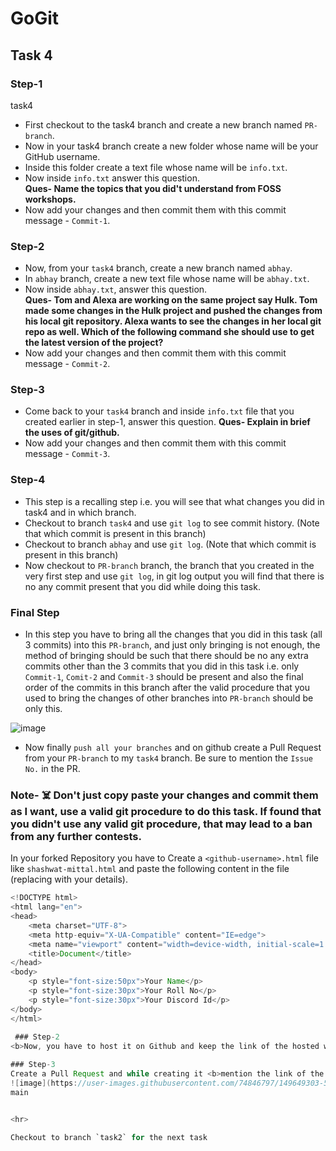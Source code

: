 # GoGit
## Task 4
### Step-1
task4
- First checkout to the task4 branch and create a new branch named `PR-branch`.
- Now in your task4 branch create a new folder whose name will be your GitHub username.
- Inside this folder create a text file whose name will be `info.txt`.
- Now inside `info.txt` answer this question.</br>
 **Ques- Name the topics that you did't understand from FOSS workshops.**
- Now add your changes and then commit them with this commit message - `Commit-1`.

### Step-2
- Now, from your `task4` branch, create a new branch named `abhay`.
- In `abhay` branch, create a new text file whose name will be `abhay.txt`.
- Now inside `abhay.txt`, answer this question.</br>
 **Ques- Tom and Alexa are working on the same project say Hulk. Tom made some changes in the Hulk project and pushed the changes from his local git repository. Alexa wants to see the changes in her local git repo as well. Which of the following command she should use to get the latest version of the project?**
- Now add your changes and then commit them with this commit message - `Commit-2`.

### Step-3
- Come back to your `task4` branch and inside `info.txt` file that you created earlier in step-1, answer this question. **Ques- Explain in brief the uses of git/github.**
- Now add your changes and then commit them with this commit message - `Commit-3`.

### Step-4
- This step is a recalling step i.e. you will see that what changes you did in task4 and in which branch.
- Checkout to branch `task4` and use `git log` to see commit history. (Note that which commit is present in this branch)
- Checkout to branch `abhay` and use `git log`. (Note that which commit is present in this branch)
- Now checkout to `PR-branch` branch, the branch that you created in the very first step and use `git log`, in git log output you will find that there is no any commit present     that you did while doing this task.

### Final Step
- In this step you have to bring all the changes that you did in this task (all 3 commits) into this `PR-branch`, and just only bringing is not enough, the method of bringing should be such that there should be no any extra commits other than the 3 commits that you did in this task i.e. only `Commit-1`, `Comit-2` and `Commit-3` should be present and also the final order of the commits in this branch after the valid procedure that you used to bring the changes of other branches into `PR-branch` should be only this.

![image](https://user-images.githubusercontent.com/75938293/149640060-34879c00-1117-47b1-bcc6-44f4e80efb46.png)
- Now finally `push all your branches` and on github create a Pull Request from your `PR-branch` to my `task4` branch. Be sure to mention the `Issue No.` in the PR.

### Note- ☠️ Don't just copy paste your changes and commit them as I want, use a valid git procedure to do this task. If found that you didn't use any valid git procedure, that may lead to a ban from any further contests. 



In your forked Repository you have to Create a ```<github-username>.html``` file like ```shashwat-mittal.html``` and paste the following content in the file (replacing with your details).
```Java
<!DOCTYPE html>
<html lang="en">
<head>
    <meta charset="UTF-8">
    <meta http-equiv="X-UA-Compatible" content="IE=edge">
    <meta name="viewport" content="width=device-width, initial-scale=1.0">
    <title>Document</title>
</head>
<body>
    <p style="font-size:50px">Your Name</p>
    <p style="font-size:30px">Your Roll No</p>
    <p style="font-size:30px">Your Discord Id</p>
</body>
</html>
 
 ### Step-2
<b>Now, you have to host it on Github and keep the link of the hosted website for Step-3.</b>

### Step-3
Create a Pull Request and while creating it <b>mention the link of the Github Page in the description of the Pull Request.</b>
![image](https://user-images.githubusercontent.com/74846797/149649303-5670735d-0802-4d76-954d-58dbcdf72483.png)
main


<hr>

Checkout to branch `task2` for the next task

